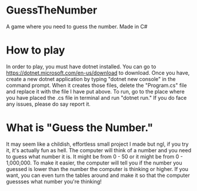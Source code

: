# GuessTheNumber
A game where you need to guess the number. Made in C#

# How to play
In order to play, you must have dotnet installed. You can go to https://dotnet.microsoft.com/en-us/download to download. Once you have, create a new dotnet application by typing "dotnet new console" in the command prompt. When it creates those files, delete the "Program.cs" file and replace it with the file I have put above. To run, go to the place where you have placed the .cs file in terminal and run "dotnet run." If you do face any issues, please do say report it. 

# What is "Guess the Number."
It may seem like a childish, effortless small project I made but ngl, if you try it, it's actually fun as hell. The computer will think of a number and you need to guess what number it is. It might be from 0 - 50 or it might be from 0 - 1,000,000. To make it easier, the computer will tell you if the number you guessed is lower than the number the computer is thinking or higher. If you want, you can even turn the tables around and make it so that the computer guessses what number you're thinking!
